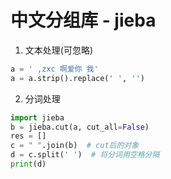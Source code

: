 # 中文分组库 - jieba

1. 文本处理(可忽略)
```python
a = ' ,zxc 啊爱你 我'
a = a.strip().replace(' ', '')
```

2. 分词处理
```python
import jieba
b = jieba.cut(a, cut_all=False)
res = []
c = " ".join(b)  # cut后的对象
d = c.split(' ')  # 将分词用空格分隔
print(d)
```
